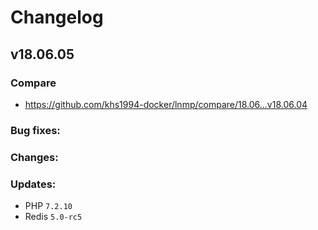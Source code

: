 # Changelog

## v18.06.05

### Compare

* https://github.com/khs1994-docker/lnmp/compare/18.06...v18.06.04

### Bug fixes:

### Changes:

### Updates:

* PHP `7.2.10`
* Redis `5.0-rc5`
